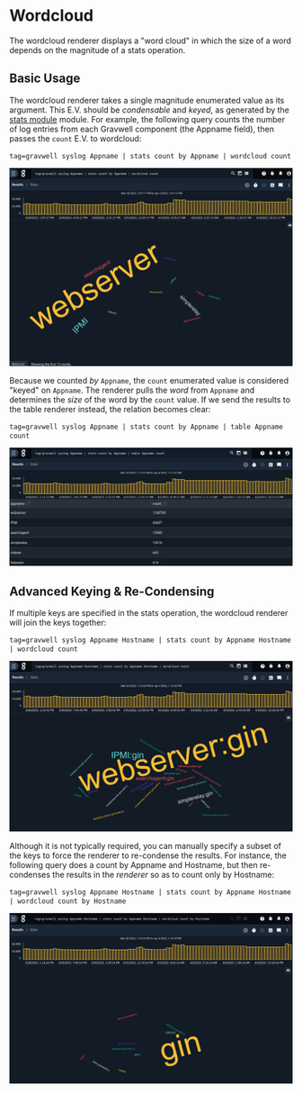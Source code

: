 # Wordcloud

The wordcloud renderer displays a "word cloud" in which the size of a word depends on the magnitude of a stats operation.

## Basic Usage

The wordcloud renderer takes a single magnitude enumerated value as its argument. This E.V. should be *condensable* and *keyed*, as generated by the [stats module](#!search/stats/stats.md) module. For example, the following query counts the number of log entries from each Gravwell component (the Appname field), then passes the `count` E.V. to wordcloud:

```
tag=gravwell syslog Appname | stats count by Appname | wordcloud count
```

![](wordcloud.png)

Because we counted *by* `Appname`, the `count` enumerated value is considered "keyed" on `Appname`. The renderer pulls the *word* from `Appname` and determines the *size* of the word by the `count` value. If we send the results to the table renderer instead, the relation becomes clear:

```
tag=gravwell syslog Appname | stats count by Appname | table Appname count
```

![](wordcloud-table.png)

## Advanced Keying & Re-Condensing

If multiple keys are specified in the stats operation, the wordcloud renderer will join the keys together:

```
tag=gravwell syslog Appname Hostname | stats count by Appname Hostname | wordcloud count
```

![](wordcloud-keyed.png)

Although it is not typically required, you can manually specify a subset of the keys to force the renderer to re-condense the results. For instance, the following query does a count by Appname and Hostname, but then re-condenses the results in the *renderer* so as to count only by Hostname:

```
tag=gravwell syslog Appname Hostname | stats count by Appname Hostname | wordcloud count by Hostname
```

![](wordcloud-hostname.png)
